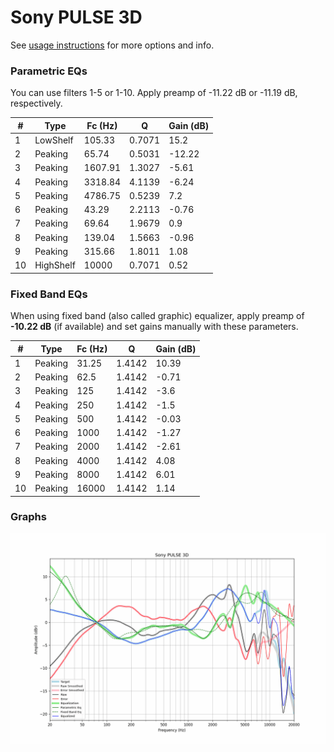# Sony PULSE 3D
See [usage instructions](https://github.com/jaakkopasanen/AutoEq#usage) for more options and info.

### Parametric EQs
You can use filters 1-5 or 1-10. Apply preamp of -11.22 dB or -11.19 dB, respectively.

|   # | Type      |   Fc (Hz) |      Q |   Gain (dB) |
|-----|-----------|-----------|--------|-------------|
|   1 | LowShelf  |    105.33 | 0.7071 |       15.2  |
|   2 | Peaking   |     65.74 | 0.5031 |      -12.22 |
|   3 | Peaking   |   1607.91 | 1.3027 |       -5.61 |
|   4 | Peaking   |   3318.84 | 4.1139 |       -6.24 |
|   5 | Peaking   |   4786.75 | 0.5239 |        7.2  |
|   6 | Peaking   |     43.29 | 2.2113 |       -0.76 |
|   7 | Peaking   |     69.64 | 1.9679 |        0.9  |
|   8 | Peaking   |    139.04 | 1.5663 |       -0.96 |
|   9 | Peaking   |    315.66 | 1.8011 |        1.08 |
|  10 | HighShelf |  10000    | 0.7071 |        0.52 |

### Fixed Band EQs
When using fixed band (also called graphic) equalizer, apply preamp of **-10.22 dB** (if available) and set gains manually with these parameters.

|   # | Type    |   Fc (Hz) |      Q |   Gain (dB) |
|-----|---------|-----------|--------|-------------|
|   1 | Peaking |     31.25 | 1.4142 |       10.39 |
|   2 | Peaking |     62.5  | 1.4142 |       -0.71 |
|   3 | Peaking |    125    | 1.4142 |       -3.6  |
|   4 | Peaking |    250    | 1.4142 |       -1.5  |
|   5 | Peaking |    500    | 1.4142 |       -0.03 |
|   6 | Peaking |   1000    | 1.4142 |       -1.27 |
|   7 | Peaking |   2000    | 1.4142 |       -2.61 |
|   8 | Peaking |   4000    | 1.4142 |        4.08 |
|   9 | Peaking |   8000    | 1.4142 |        6.01 |
|  10 | Peaking |  16000    | 1.4142 |        1.14 |

### Graphs
![](./Sony%20PULSE%203D.png)
